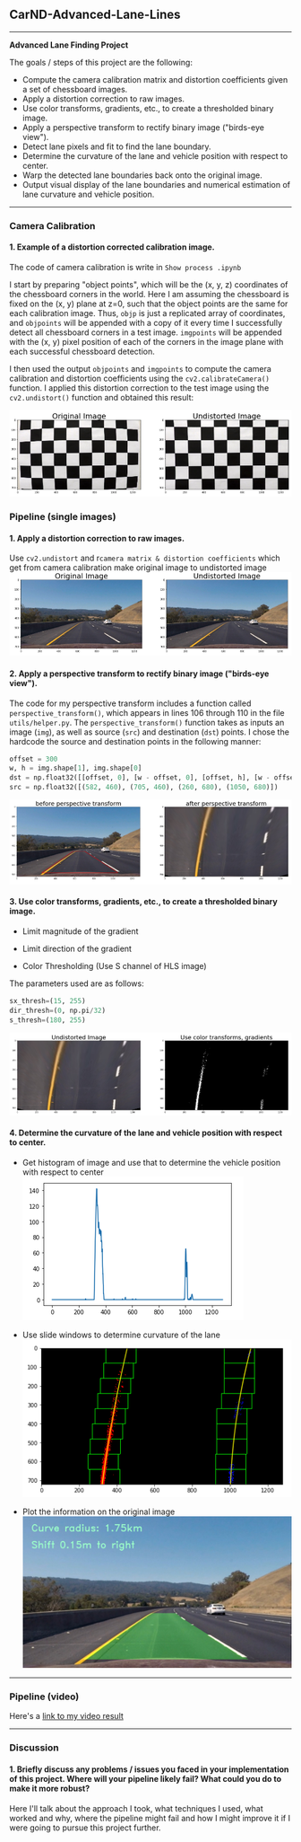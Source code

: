 ## CarND-Advanced-Lane-Lines

---

**Advanced Lane Finding Project**

The goals / steps of this project are the following:

* Compute the camera calibration matrix and distortion coefficients given a set of chessboard images.
* Apply a distortion correction to raw images.
* Use color transforms, gradients, etc., to create a thresholded binary image.
* Apply a perspective transform to rectify binary image ("birds-eye view").
* Detect lane pixels and fit to find the lane boundary.
* Determine the curvature of the lane and vehicle position with respect to center.
* Warp the detected lane boundaries back onto the original image.
* Output visual display of the lane boundaries and numerical estimation of lane curvature and vehicle position.

[//]: # (Image References)

[image1]: ./img/camera_cal.png "Camera Calibration"
[image2]: ./img/distortion_correction.png "distortion correction"
[image3]: ./img/perspective_transform.png "perspective transform"
[image4]: ./img/color_transforms_gradients.png "color transforms gradients"
[image5]: ./img/histogram_of_image.png "histogram of image"
[image6]: ./img/curvature_of_lane.png "curvature of lane"
[image7]: ./img/result.jpg "result"

---

### Camera Calibration

#### 1. Example of a distortion corrected calibration image.

The code of camera calibration is write in `Show process .ipynb` 

I start by preparing "object points", which will be the (x, y, z) coordinates of the chessboard corners in the world. Here I am assuming the chessboard is fixed on the (x, y) plane at z=0, such that the object points are the same for each calibration image.  Thus, `objp` is just a replicated array of coordinates, and `objpoints` will be appended with a copy of it every time I successfully detect all chessboard corners in a test image.  `imgpoints` will be appended with the (x, y) pixel position of each of the corners in the image plane with each successful chessboard detection.  

I then used the output `objpoints` and `imgpoints` to compute the camera calibration and distortion coefficients using the `cv2.calibrateCamera()` function.  I applied this distortion correction to the test image using the `cv2.undistort()` function and obtained this result: 

![alt text][image1]

### Pipeline (single images)

#### 1. Apply a distortion correction to raw images.

Use `cv2.undistort` and r`camera matrix & distortion coefficients` which get from camera calibration make original image to undistorted image
![alt text][image2]


#### 2. Apply a perspective transform to rectify binary image ("birds-eye view").

The code for my perspective transform includes a function called `perspective_transform()`, which appears in lines 106 through 110 in the file `utils/helper.py`.  The `perspective_transform()` function takes as inputs an image (`img`), as well as source (`src`) and destination (`dst`) points.  I chose the hardcode the source and destination points in the following manner:

```python
offset = 300
w, h = img.shape[1], img.shape[0]
dst = np.float32([[offset, 0], [w - offset, 0], [offset, h], [w - offset, h]])
src = np.float32([(582, 460), (705, 460), (260, 680), (1050, 680)])
```

![alt text][image3]

#### 3. Use color transforms, gradients, etc., to create a thresholded binary image.

* Limit magnitude of the gradient

* Limit direction of the gradient

* Color Thresholding (Use S channel of HLS image)

The parameters used are as follows:
```python
sx_thresh=(15, 255)
dir_thresh=(0, np.pi/32)
s_thresh=(180, 255)
```

![alt text][image4]

#### 4. Determine the curvature of the lane and vehicle position with respect to center.

* Get histogram of image and use that to determine the vehicle position with respect to center
![alt text][image5]

* Use slide windows to determine curvature of the lane
![alt text][image6]

* Plot the information on the original image
![alt text][image7]




---

### Pipeline (video)

Here's a [link to my video result](./output_images/test_videos_output/project_video.mp4)

---

### Discussion

#### 1. Briefly discuss any problems / issues you faced in your implementation of this project.  Where will your pipeline likely fail?  What could you do to make it more robust?

Here I'll talk about the approach I took, what techniques I used, what worked and why, where the pipeline might fail and how I might improve it if I were going to pursue this project further.  
